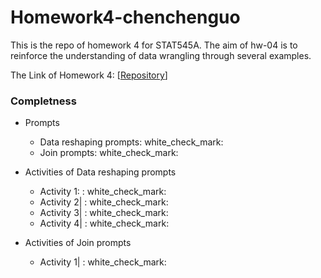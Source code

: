 # Homework4-chenchenguo
This is the repo of homework 4 for STAT545A.
The aim of hw-04 is to reinforce the understanding of data wrangling through several examples.

The Link of Homework 4: \[[Repository](https://github.com/STAT545-UBC-students/hw04-chenchenguo)\]
 ### Completness 
  
  * Prompts 
     * Data reshaping  prompts: white_check_mark:
     * Join  prompts: white_check_mark:
     
  * Activities of Data reshaping prompts
     * Activity 1: : white_check_mark:
     * Activity 2| : white_check_mark:
     * Activity 3| : white_check_mark:
     * Activity 4| : white_check_mark:
   
   * Activities of Join prompts
     * Activity 1| : white_check_mark:
  
